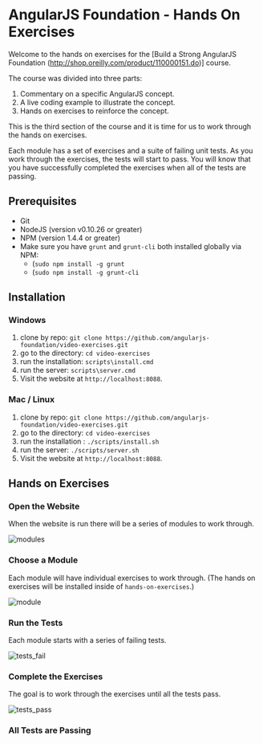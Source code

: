 # AngularJS Foundation - Hands On Exercises

Welcome to the hands on exercises for the [Build a Strong AngularJS Foundation (http://shop.oreilly.com/product/110000151.do)] course.

The course was divided into three parts:
1. Commentary on a specific AngularJS concept.
2. A live coding example to illustrate the concept.
3. Hands on exercises to reinforce the concept.

This is the third section of the course and it is time for us to work through the hands on exercises.

Each module has a set of exercises and a suite of failing unit tests. As you work through the exercises, the tests will start to pass. You will know that you have successfully completed the exercises when all of the tests are passing.

## Prerequisites
- Git
- NodeJS (version v0.10.26 or greater)
- NPM (version 1.4.4 or greater)
- Make sure you have `grunt` and `grunt-cli` both installed globally via NPM:
  - (`sudo npm install -g grunt`
  - (`sudo npm install -g grunt-cli`

## Installation

### Windows
1. clone by repo: `git clone https://github.com/angularjs-foundation/video-exercises.git`
2. go to the directory: `cd video-exercises`
3. run the installation: `scripts\install.cmd`
4. run the server: `scripts\server.cmd`
5. Visit the website at `http://localhost:8088`.

### Mac / Linux
1. clone by repo: `git clone https://github.com/angularjs-foundation/video-exercises.git`
2. go to the directory: `cd video-exercises`
3. run the installation : `./scripts/install.sh`
4. run the server: `./scripts/server.sh`
5. Visit the website at `http://localhost:8088`.

## Hands on Exercises

### Open the Website

When the website is run there will be a series of modules to work through.

![modules](https://cloud.githubusercontent.com/assets/590361/2930144/5478ba74-d792-11e3-8cd1-d301fd45c4f5.png)

### Choose a Module

Each module will have individual exercises to work through. (The hands on exercises will be installed inside of `hands-on-exercises`.)

![module](https://cloud.githubusercontent.com/assets/590361/2930145/5acf6bc0-d792-11e3-8607-65622a0f49e3.png)

### Run the Tests

Each module starts with a series of failing tests.

![tests_fail](https://cloud.githubusercontent.com/assets/590361/2930276/03f99dc8-d794-11e3-850f-71eb7437daaf.png)

### Complete the Exercises

The goal is to work through the exercises until all the tests pass.

![tests_pass](https://cloud.githubusercontent.com/assets/590361/2930277/0699515e-d794-11e3-88a1-af374ee1fdc4.png)

### All Tests are Passing